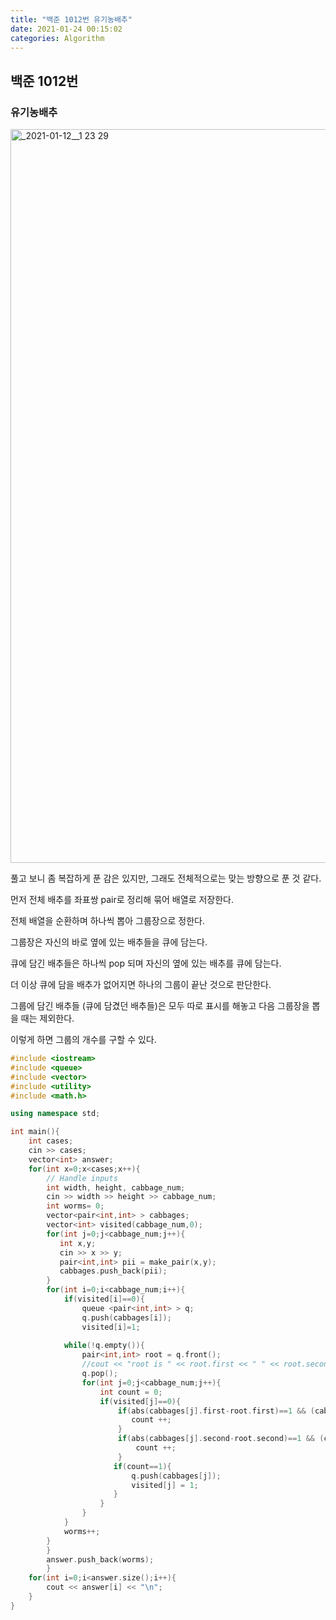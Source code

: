 ```yaml
---
title: "백준 1012번 유기농배추"
date: 2021-01-24 00:15:02
categories: Algorithm
---
```


## 백준 1012번

### 유기농배추

<img width="1174" alt="_2021-01-12__1 23 29" src="https://user-images.githubusercontent.com/55180768/105604842-5cbb5780-5dd9-11eb-92b8-66c81e95d309.png">


풀고 보니 좀 복잡하게 푼 감은 있지만, 그래도 전체적으로는 맞는 방향으로 푼 것 같다. 

먼저 전체 배추를 좌표쌍 pair로 정리해 묶어 배열로 저장한다. 

전체 배열을 순환하며 하나씩 뽑아 그룹장으로 정한다. 

그룹장은 자신의 바로 옆에 있는 배추들을 큐에 담는다. 

큐에 담긴 배추들은 하나씩 pop 되며 자신의 옆에 있는 배추를 큐에 담는다. 

더 이상 큐에 담을 배추가 없어지면 하나의 그룹이 끝난 것으로 판단한다. 

그룹에 담긴 배추들 (큐에 담겼던 배추들)은 모두 따로 표시를 해놓고 다음 그룹장을 뽑을 때는 제외한다. 

이렇게 하면 그룹의 개수를 구할 수 있다. 

```cpp
#include <iostream>
#include <queue>
#include <vector>
#include <utility>
#include <math.h>

using namespace std;

int main(){
    int cases;
    cin >> cases;
    vector<int> answer;
    for(int x=0;x<cases;x++){
        // Handle inputs
        int width, height, cabbage_num;
        cin >> width >> height >> cabbage_num;
        int worms= 0;
        vector<pair<int,int> > cabbages;
        vector<int> visited(cabbage_num,0);
        for(int j=0;j<cabbage_num;j++){
           int x,y;
           cin >> x >> y;
           pair<int,int> pii = make_pair(x,y);
           cabbages.push_back(pii);
        }     
        for(int i=0;i<cabbage_num;i++){
            if(visited[i]==0){
                queue <pair<int,int> > q;
                q.push(cabbages[i]);
                visited[i]=1;
            
            while(!q.empty()){
                pair<int,int> root = q.front();
                //cout << "root is " << root.first << " " << root.second << endl;
                q.pop();
                for(int j=0;j<cabbage_num;j++){
                    int count = 0;
                    if(visited[j]==0){
                        if(abs(cabbages[j].first-root.first)==1 && (cabbages[j].second - root.second)==0){
                           count ++; 
                        }
                        if(abs(cabbages[j].second-root.second)==1 && (cabbages[j].first - root.first)==0){
                            count ++;
                        }
                       if(count==1){
                           q.push(cabbages[j]);
                           visited[j] = 1;
                       } 
                    }
                }
            }
            worms++;
        }
        }
        answer.push_back(worms);
        }
    for(int i=0;i<answer.size();i++){
        cout << answer[i] << "\n";
    }
}
```
